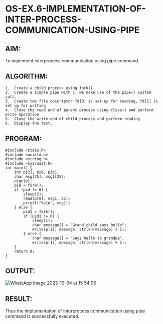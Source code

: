 # OS-EX.6-IMPLEMENTATION-OF-INTER-PROCESS-COMMUNICATION-USING-PIPE

## AIM:
To implement interprocess communication using pipe command.
## ALGORITHM:
```
1.	Create a child process using fork().
2.	Create a simple pipe with C, we make use of the pipe() system call.
3.	Create two file descriptor fd[0] is set up for reading, fd[1] is set up for writing
4.	Close the read end of parent process using close() and perform write operation
5.	Close the write end of child process and perform reading
6.	Display the text.

```

## PROGRAM:

```
#include <stdio.h>
#include <unistd.h>
#include <string.h>
#include <sys/wait.h>
int main() {
    int p[2], pid, pid1;
    char msg[25], msg1[25];
    pipe(p);
    pid = fork();
    if (pid != 0) {
        sleep(2);
        read(p[0], msg1, 21);
        printf("%s\n", msg1);
    } else {
        pid1 = fork();
        if (pid1 != 0) {
            sleep(1);
            char message[] = "Grand child says hello";
            write(p[1], message, strlen(message) + 1); 
        } else {
            char message[] = "Says hello to grandpa";
            write(p[1], message, strlen(message) + 1); 
    }
    return 0;
}

```

## OUTPUT:
![WhatsApp Image 2023-10-04 at 15 54 05](https://github.com/ARUNKUMART9968/OS-EX.6-IMPLEMENTATION-OF-INTER-PROCESS-COMMUNICATION-USING-PIPE/assets/121215794/eb85c6e8-c3a1-49b0-aa4b-479106054078)


## RESULT:
Thus the implementation of interprocess communication using pipe command is successfully executed.
